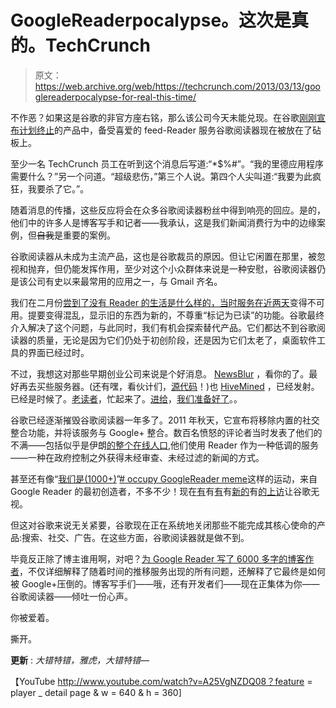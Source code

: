# GoogleReaderpocalypse。这次是真的。TechCrunch

> 原文：<https://web.archive.org/web/https://techcrunch.com/2013/03/13/googlereaderpocalypse-for-real-this-time/>

不作恶？如果这是谷歌的非官方座右铭，那么该公司今天未能兑现。在谷歌[刚刚宣布计划终止](https://web.archive.org/web/20221231072519/https://techcrunch.com/2013/03/13/rip-google-reader/)的产品中，备受喜爱的 feed-Reader 服务谷歌阅读器现在被放在了砧板上。

至少一名 TechCrunch 员工在听到这个消息后写道:“*$%#”。“我的里德应用程序需要什么？”另一个问道。“超级悲伤，”第三个人说。第四个人尖叫道:“我要为此疯狂，我要杀了它。”。

随着消息的传播，这些反应将会在众多谷歌阅读器粉丝中得到响亮的回应。是的，他们中的许多人是博客写手和记者——我承认，这是我们新闻消费行为中的边缘案例，但~~自我~~是重要的案例。

谷歌阅读器从未成为主流产品，这也是谷歌裁员的原因。但让它闲置在那里，被忽视和抛弃，但仍能发挥作用，至少对这个小众群体来说是一种安慰，谷歌阅读器仍是该公司有史以来最常用的应用之一，与 Gmail 齐名。

我们在二月份[尝到了没有 Reader 的生活是什么样的，当时服务在近两天](https://web.archive.org/web/20221231072519/https://techcrunch.com/2013/02/11/the-googlereaderpocalypse-is-upon-us-googles-feed-reading-service-unusable-since-sunday/)变得不可用。提要变得混乱，显示旧的东西为新的，不尊重“标记为已读”的功能。谷歌最终介入解决了这个问题，与此同时，我们有机会探索替代产品。它们都达不到谷歌阅读器的质量，无论是因为它们仍处于初创阶段，还是因为它们太老了，桌面软件工具的界面已经过时。

不过，我想这对那些早期创业公司来说是个好消息。 [NewsBlur](https://web.archive.org/web/20221231072519/http://www.newsblur.com/) ，看你的了。最好再去买些服务器。(还有嘿，看伙计们，[源代码](https://web.archive.org/web/20221231072519/https://github.com/samuelclay)！)也 [HiveMined](https://web.archive.org/web/20221231072519/http://hivemined.org/) ，已经发射。已经是时候了。[老读者](https://web.archive.org/web/20221231072519/http://theoldreader.com/)，忙起来了。[进给](https://web.archive.org/web/20221231072519/http://feedly.com/)，[我们准备好了](https://web.archive.org/web/20221231072519/http://blog.feedly.com/2013/03/14/google-reader/)。。

谷歌已经逐渐摧毁谷歌阅读器一年多了。2011 年秋天，它宣布将移除内置的社交整合功能，并将该服务与 Google+ 整合。数百名愤怒的评论者当时发表了他们的不满——包括似乎是伊朗[的整个在线人口](https://web.archive.org/web/20221231072519/https://techcrunch.com/2011/10/25/iranians-upset-over-google-reader-changes/),他们使用 Reader 作为一种低调的服务——一种在政府控制之外获得未经审查、未经过滤的新闻的方式。

甚至还有像“[我们是(1000+)](https://web.archive.org/web/20221231072519/https://plus.google.com/114228948437847649793/posts/GMXL2AgHyp9)”[# occupy GoogleReader meme](https://web.archive.org/web/20221231072519/https://plus.google.com/101851274707291135260/posts/V5BFJwzVvDJ)这样的运动，来自 Google Reader 的最初创造者，不多不少！现在[有](https://web.archive.org/web/20221231072519/http://keepgooglereader.com/)有[有](https://web.archive.org/web/20221231072519/http://avaaz.org/fr/petition/SAVE_READER_Open_the_source_code_of_Google_Reader/)有[新的](ipetitions.com/petition/continue-offering-the-google-reader-service/)有[的上访](https://web.archive.org/web/20221231072519/https://www.change.org/petitions/google-inc-please-do-not-shut-down-google-reader)让谷歌无视。

但这对谷歌来说无关紧要，谷歌现在正在系统地关闭那些不能完成其核心使命的产品:搜索、社交、广告。在这些方面，谷歌阅读器就是做不到。

毕竟反正除了博主谁用啊，对吧？[为 Google Reader 写了 6000 多字的博客作者](https://web.archive.org/web/20221231072519/http://www.buzzfeed.com/robf4/googles-lost-social-network)，不仅详细解释了随着时间的推移服务出现的所有问题，还解释了它最终是如何被 Google+压倒的。博客写手们——哦，还有开发者们——现在正集体为你——谷歌阅读器——倾吐一份心声。

你被爱着。

撕开。

**更新** : *大错特错，雅虎，大错特错*—

【YouTube http://www.youtube.com/watch?v=A25VgNZDQ08？feature = player _ detail page & w = 640 & h = 360]